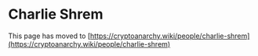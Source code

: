 
# Charlie Shrem

This page has moved to [https://cryptoanarchy.wiki/people/charlie-shrem](https://cryptoanarchy.wiki/people/charlie-shrem)

